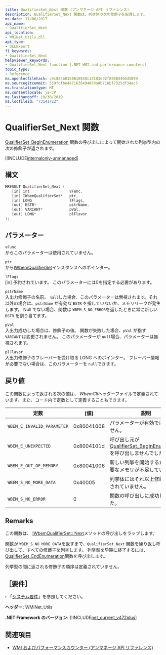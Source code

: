```yaml
---
title: QualifierSet_Next 関数 (アンマネージ API リファレンス)
description: QualifierSet_Next 関数は、列挙体の次の修飾子を取得します。
ms.date: 11/06/2017
api_name:
- QualifierSet_Next
api_location:
- WMINet_Utils.dll
api_type:
- DLLExport
f1_keywords:
- QualifierSet_Next
helpviewer_keywords:
- QualifierSet_Next function [.NET WMI and performance counters]
topic_type:
- Reference
ms.openlocfilehash: c9c824b0158618848c13183d92f88604460d5099
ms.sourcegitcommit: 559fcfbe4871636494870a8b716bf7325df34ac5
ms.translationtype: MT
ms.contentlocale: ja-JP
ms.lasthandoff: 10/30/2019
ms.locfileid: "73141722"
---
```

# <a name="qualifierset_next-function"></a>QualifierSet_Next 関数
[QualifierSet_BeginEnumeration](qualifierset-beginenumeration.md) 関数の呼び出しによって開始された列挙型内の次の修飾子が返されます。   

[!INCLUDE[internalonly-unmanaged](../../../../includes/internalonly-unmanaged.md)]
  
## <a name="syntax"></a>構文  
  
```cpp  
HRESULT QualifierSet_Next (
   [in] int                  vFunc, 
   [in] IWbemQualifierSet*   ptr, 
   [in] LONG                 lFlags,
   [out] BSTR*               pstrName,        
   [out] VARIANT*            pVal,
   [out] LONG*               plFlavor                 
); 
```  

## <a name="parameters"></a>パラメーター

`vFunc`   
からこのパラメーターは使用されていません。

`ptr`   
から[IWbemQualifierSet](/windows/desktop/api/wbemcli/nn-wbemcli-iwbemqualifierset)インスタンスへのポインター。

`lFlags`   
[in] 予約されています。 このパラメーターには0を指定する必要があります。

`pstrName`   
入出力修飾子の名前。 `null`した場合、このパラメーターは無視されます。それ以外の場合は、`pstrName` が有効な `BSTR` を指していないか、メモリリークが発生します。 Null でない場合、関数は `WBEM_S_NO_ERROR`を返したときに常に新しい `BSTR` を割り当てます。

`pVal`   
入出力成功した場合は、修飾子の値。 関数が失敗した場合、`pVal` が指す `VARIANT` は変更されません。 このパラメーターが `null`場合、パラメーターは無視されます。

`plFlavor`   
入出力修飾子のフレーバーを受け取る LONG へのポインター。 フレーバー情報が必要でない場合は、このパラメーターを `null`できます。 

## <a name="return-value"></a>戻り値

この関数によって返される次の値は、 *WbemCli*ヘッダーファイルで定義されています。また、コード内で定数として定義することもできます。

|定数  |[値]  |説明  |
|---------|---------|---------|
|`WBEM_E_INVALID_PARAMETER` | 0x80041008 | パラメーターが有効ではありません。 |
|`WBEM_E_UNEXPECTED` | 0x8004101d | 呼び出し元が[QualifierSet_BeginEnumeration](qualifierset-beginenumeration.md)を呼び出しませんでした。 |
|`WBEM_E_OUT_OF_MEMORY` | 0x80041006 | 新しい列挙を開始するために必要なメモリが不足しています。 |
| `WBEM_S_NO_MORE_DATA` | 0x40005 | 列挙体にはそれ以上修飾子が残されていません。 |
|`WBEM_S_NO_ERROR` | 0 | 関数の呼び出しに成功しました。  |
  
## <a name="remarks"></a>Remarks

この関数は、 [IWbemQualifierSet:: Next](/windows/desktop/api/wbemcli/nf-wbemcli-iwbemqualifierset-next)メソッドの呼び出しをラップします。

関数が `WBEM_S_NO_MORE_DATA`を返すまで、`QualifierSet_Next` 関数を繰り返し呼び出して、すべての修飾子を列挙します。 列挙型を早期に終了するには、 [QualifierSet_EndEnumeration](qualifierset-endenumeration.md)関数を呼び出します。

列挙型の間に返される修飾子の順序は定義されていません。

## <a name="requirements"></a>［要件］  
 **:** 「[システム要件](../../get-started/system-requirements.md)」を参照してください。  
  
 **ヘッダー:** WMINet_Utils  
  
 **.NET Framework のバージョン:** [!INCLUDE[net_current_v472plus](../../../../includes/net-current-v472plus.md)]  
  
## <a name="see-also"></a>関連項目

- [WMI およびパフォーマンスカウンター (アンマネージ API リファレンス)](index.md)
